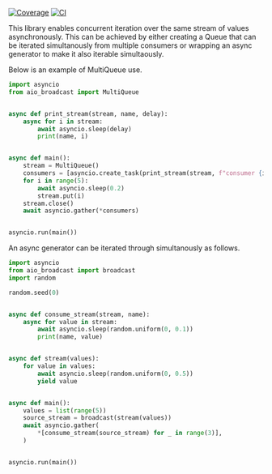 [![Coverage](https://codecov.io/gh/pytek-io/aio-broadcast/branch/main/graph/badge.svg)](https://codecov.io/gh/pytek-io/aio-broadcast)
[![CI](https://github.com/pytek-io/aio-broadcast/actions/workflows/ci.yml/badge.svg)](https://github.com/pytek-io/aio-broadcast/actions)


This library enables concurrent iteration over the same stream of values asynchronously. This can be achieved by either creating a Queue that can be iterated simultanously from multiple consumers or wrapping an async generator to make it also iterable simultaously.

Below is an example of MultiQueue use.

``` python
import asyncio
from aio_broadcast import MultiQueue


async def print_stream(stream, name, delay):
    async for i in stream:
        await asyncio.sleep(delay)
        print(name, i)


async def main():
    stream = MultiQueue()
    consumers = [asyncio.create_task(print_stream(stream, f"consumer {i}", 1 / (i + 1))) for i in range(5)]
    for i in range(5):
        await asyncio.sleep(0.2)
        stream.put(i)
    stream.close()
    await asyncio.gather(*consumers)


asyncio.run(main())
```

An async generator can be iterated through simultanously as follows.

``` python
import asyncio
from aio_broadcast import broadcast
import random

random.seed(0)


async def consume_stream(stream, name):
    async for value in stream:
        await asyncio.sleep(random.uniform(0, 0.1))
        print(name, value)


async def stream(values):
    for value in values:
        await asyncio.sleep(random.uniform(0, 0.5))
        yield value


async def main():
    values = list(range(5))
    source_stream = broadcast(stream(values))
    await asyncio.gather(
        *[consume_stream(source_stream) for _ in range(3)],
    )


asyncio.run(main())
```
